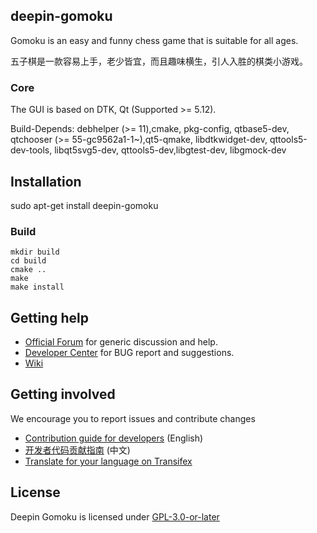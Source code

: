 ## deepin-gomoku

Gomoku is an easy and funny chess game that is suitable for all ages.

五子棋是一款容易上手，老少皆宜，而且趣味横生，引人入胜的棋类小游戏。

### Core

The GUI is based on DTK, Qt (Supported >= 5.12).

Build-Depends: debhelper (>= 11),cmake, pkg-config, qtbase5-dev, qtchooser (>= 55-gc9562a1-1~),qt5-qmake, libdtkwidget-dev, qttools5-dev-tools, libqt5svg5-dev, qttools5-dev,libgtest-dev, libgmock-dev

## Installation

sudo apt-get install deepin-gomoku

### Build

``` shell
mkdir build
cd build
cmake ..
make
make install
```

## Getting help

- [Official Forum](https://bbs.deepin.org/) for generic discussion and help.
- [Developer Center](https://github.com/linuxdeepin/developer-center) for BUG report and suggestions.
- [Wiki](https://wiki.deepin.org/)

## Getting involved

We encourage you to report issues and contribute changes

- [Contribution guide for developers](https://github.com/linuxdeepin/developer-center/wiki/Contribution-Guidelines-for-Developers-en) (English)
- [开发者代码贡献指南](https://github.com/linuxdeepin/developer-center/wiki/Contribution-Guidelines-for-Developers) (中文)
- [Translate for your language on Transifex](https://www.transifex.com/linuxdeepin/deepin-gomoku/)

## License

Deepin Gomoku is licensed under [GPL-3.0-or-later](LICENSE)